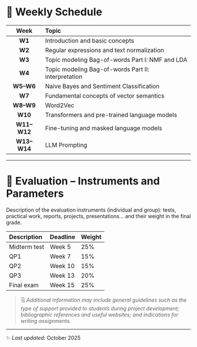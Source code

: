# 📘 Weekly Schedule

| Week | Topic |
|:----:|:------|
| **W1** | Introduction and basic concepts |
| **W2** | Regular expressions and text normalization |
| **W3** | Topic modeling Bag-of-words Part I: NMF and LDA |
| **W4** | Topic modeling Bag-of-words Part II: interpretation |
| **W5–W6** | Naive Bayes and Sentiment Classification |
| **W7** | Fundamental concepts of vector semantics |
| **W8–W9** | Word2Vec |
| **W10** | Transformers and pre-trained language models |
| **W11–W12** | Fine-tuning and masked language models |
| **W13–W14** | LLM Prompting |

---

# 🧮 Evaluation – Instruments and Parameters

Description of the evaluation instruments (individual and group): tests, practical work, reports, projects, presentations... and their weight in the final grade.

| **Description** | **Deadline** | **Weight** |
|:----------------|:-------------|:-----------|
| Midterm test | Week 5 | 25% |
| QP1 | Week 7 | 15% |
| QP2 | Week 10 | 15% |
| QP3 | Week 13 | 20% |
| Final exam | Week 15 | 25% |

> 🗒️ *Additional information may include general guidelines such as the type of support provided to students during project development; bibliographic references and useful websites; and indications for writing assignments.*

---

✨ *Last updated:* October 2025
